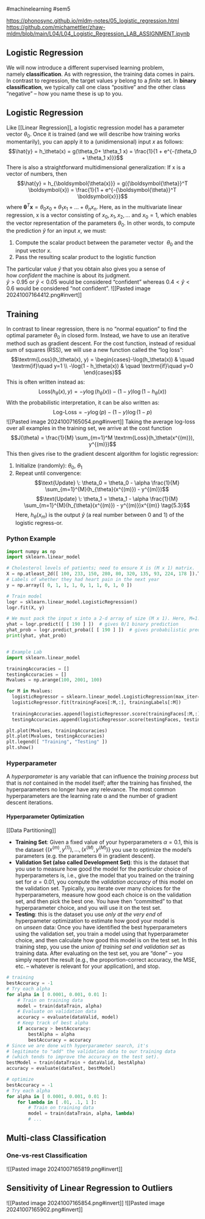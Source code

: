 #machinelearning #sem5 

https://phonosync.github.io/mldm-notes/05_logistic_regression.html
https://github.com/michamettler/zhaw-mldm/blob/main/L04/L04_Logistic_Regression_LAB_ASSIGNMENT.ipynb
## Logistic Regression
We will now introduce a different supervised learning problem, namely **classification**. As with regression, the training data comes in pairs. In contrast to regression, the target values $y$ belong to a _finite_ set. In **binary classification**, we typically call one class “positive” and the other class “negative” – how you name these is up to you.
## Logistic Regression
Like [[Linear Regression]], a logistic regression model has a parameter vector $\theta_0$. Once it is trained (and we will describe how training works momentarily), you can apply it to a (unidimensional) input $x$ as follows:
$$\hat{y} = h_\theta(x) = g(\theta_0+ \theta_1 x) = \frac{1}{1 + e^{-(\theta_0 + \theta_1 x)}}$$
There is also a straightforward multidimensional generalization: If x is a vector of numbers, then
$$\hat{y} = h_{\boldsymbol{\theta(x)}} = g({\boldsymbol{\theta}}^T \boldsymbol{x}) = \frac{1}{1 + e^{-{\boldsymbol{\theta}}^T \boldsymbol{x}}}$$
where $\boldsymbol{\theta}^T \boldsymbol{x} = \theta_0 x_0 + \theta_1 x_1 + ... + \theta_n x_n$. Here, as in the multivariate linear regression, x is a vector consisting of $x_0, x_1, x_2, ...$ and $x_0=1$, which enables the vector representation of the parameters $\theta_0$. In other words, to compute the prediction $\hat{y}$ for an input $x$, we must:

1. Compute the scalar product between the parameter vector  $\theta_0$ and the input vector $x$.
2. Pass the resulting scalar product to the logistic function

The particular value $\hat{y}$ that you obtain also gives you a sense of how _confident_ the machine is about its judgment.  
$\hat{y}>0.95$ or $\hat{y}<0.05$ would be considered “confident” whereas $0.4 < \hat{y} < 0.6$ would be considered “not confident”.
![[Pasted image 20241007164412.png#invert]]
## Training
In contrast to linear regression, there is no “normal equation” to find the optimal parameter $\theta_0$ in closed form. Instead, we have to use an iterative method such as gradient descent. For the cost function, instead of residual sum of squares (RSS), we will use a new function called the “log loss”:
$$\textrm{Loss}(h_\theta(x), y) = \begin{cases}-\log(h_\theta(x)) & \quad \textrm{if}\quad y=1 \\
                                            -\log(1 - h_\theta(x)) & \quad \textrm{if}\quad y=0 \end{cases}$$
This is often written instead as:
$$\textrm{Loss}(h_\theta(x), y) = -y \log(h_\theta(x)) - (1 - y) \log(1 - h_\theta(x))$$
With the probabilistic interpretation, it can be also written as:
$$\textrm{Log-Loss} = -y \log(p) - (1 - y) \log(1 - p)$$
![[Pasted image 20241007165054.png#invert]]
Taking the average log-loss over all examples in the training set, we arrive at the cost function
$$J(\theta) = \frac{1}{M} \sum_{m=1}^M \textrm{Loss}(h_\theta(x^{(m)}), y^{(m)})$$
This then gives rise to the gradient descent algorithm for logistic regression:

1. Initialize (randomly): $\theta_0$, $\theta_1$
2. Repeat until convergence:
$$\text{Update} \: \theta_0 = \theta_0 - \alpha \frac{1}{M} \sum_{m=1}^{M}(h_{\theta}(x^{(m)}) - y^{(m)})$$
$$\text{Update} \: \theta_1 = \theta_1 - \alpha \frac{1}{M} \sum_{m=1}^{M}(h_{\theta}(x^{(m)}) - y^{(m)})x^{(m)} \tag{5.3}$$
Here, $h_\theta(x_m)$ is the output $\hat{y}$ (a real number between 0 and 1) of the logistic regress-or.
### Python Example
```python
import numpy as np
import sklearn.linear_model

# Cholesterol levels of patients; need to ensure X is (M x 1) matrix.
X = np.atleast_2d([ 100, 233, 150, 280, 80, 320, 135, 93, 224, 178 ]).T
# Labels of whether they had heart pain in the next year
y = np.array([ 0, 1, 1, 1, 0, 1, 1, 0, 1, 0 ])

# Train model
logr = sklearn.linear_model.LogisticRegression()
logr.fit(X, y)

# We must pack the input x into a 2-d array of size (M x 1). Here, M=1.
yhat = logr.predict([ [ 190 ] ])  # gives 0/1 binary prediction
yhat_prob = logr.predict_proba([ [ 190 ] ])  # gives probabilistic prediction
print(yhat, yhat_prob)


# Example Lab
import sklearn.linear_model

trainingAccuracies = []
testingAccuracies = []
Mvalues = np.arange(100, 2001, 100)

for M in Mvalues:
  logisticRegressor = sklearn.linear_model.LogisticRegression(max_iter=500)
  logisticRegressor.fit(trainingFaces[:M,:], trainingLabels[:M])
  
  trainingAccuracies.append(logisticRegressor.score(trainingFaces[:M,:], trainingLabels[:M]))
  testingAccuracies.append(logisticRegressor.score(testingFaces, testingLabels))

plt.plot(Mvalues, trainingAccuracies)
plt.plot(Mvalues, testingAccuracies)
plt.legend([ "Training", "Testing" ])
plt.show()
```
### Hyperparameter
A _hyperparameter_ is any variable that can influence the _training process_ but that is _not_ contained in the model itself; after the training has finished, the hyperparameters no longer have any relevance. The most common hyperparameters are the learning rate α and the number of gradient descent iterations.
#### Hyperparameter Optimization
[[Data Partitioning]]
- **Training Set**: Given a fixed value of your hyperparameters $\alpha = 0.1$, this is the dataset $\{(x^{(m)},y^{(1)}),\ldots,(x^{(M)},y^{(M)})\}$ you use to optimize the model’s parameters (e.g. the parameters θ in gradient descent).
- **Validation Set (also called Development Set)**: this is the dataset that you use to measure how good the model for the _particular_ choice of hyperparameters is, i.e., give the model that you trained on the training set for $\alpha = 0.01$, you compute the _validation accuracy_ of this model on the validation set. Typically, you iterate over many choices for the hyperparameters, measure how good each choice is on the validation set, and then pick the best one. You have then “committed” to that hyperparameter choice, and you will use it on the test set.
- **Testing**: this is the dataset you use _only at the very end_ of hyperpameter optimization to estimate how good your model is on _unseen_ data: Once you have identified the best hyperparameters using the validation set, you train a model using that hyperparameter choice, and then calculate how good this model is on the test set. In this training step, you use the _union of training set and validation set_ as training data. After evaluating on the test set, you are “done” – you simply report the result (e.g., the proportion-correct accuracy, the MSE, etc. – whatever is relevant for your application), and stop.

```python
# training
bestAccuracy = -1
# Try each alpha
for alpha in [ 0.0001, 0.001, 0.01 ]:
    # Train on training data
    model = train(dataTrain, alpha)
    # Evaluate on validation data
    accuracy = evaluate(dataValid, model)
    # Keep track of best alpha
    if accuracy > bestAccuracy:
        bestAlpha = alpha
        bestAccuracy = accuracy
# Since we are done with hyperparameter search, it's
# legitimate to "add" the validation data to our training data
# (which tends to improve the accuracy on the test set).
bestModel = train(dataTrain + dataValid, bestAlpha)
accuracy = evaluate(dataTest, bestModel)

# optimize
bestAccuracy = -1
# Try each alpha
for alpha in [ 0.0001, 0.001, 0.01 ]:
    for lambda in [ .01, .1, 1 ]:
        # Train on training data
        model = train(dataTrain, alpha, lambda)
        # ...
```
## Multi-class Classification
### One-vs-rest Classification
![[Pasted image 20241007165819.png#invert]]
## Sensitivity of Linear Regression to Outliers
![[Pasted image 20241007165854.png#invert]]
![[Pasted image 20241007165902.png#invert]]